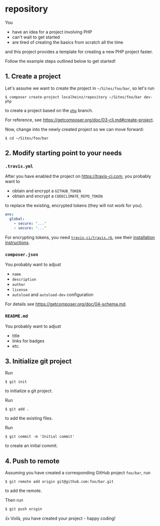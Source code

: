 # repository

You

* have an idea for a project involving PHP
* can't wait to get started
* are tired of creating the basics from scratch all the time

and this project provides a template for creating a new PHP project faster.

Follow the example steps outlined below to get started!

## 1. Create a project

Let's assume we want to create the project in `~/Sites/foo/bar`, so let's run

```
$ composer create-project localheinz/repository ~/Sites/foo/bar dev-php
```

to create a project based on the [`php`](https://github.com/localheinz/repository/tree/php) branch.

For reference, see https://getcomposer.org/doc/03-cli.md#create-project.

Now, change into the newly created project so we can move forward:

```
$ cd ~/Sites/foo/bar
```

## 2. Modify starting point to your needs

### `.travis.yml`

After you have enabled the project on https://travis-ci.com, you probably want to

* obtain and encrypt a `GITHUB_TOKEN`
* obtain and encrypt a `CODECLIMATE_REPO_TOKEN`

to replace the existing, encrypted tokens (they will not work for you).

```yml
env:
  global:
    - secure: "..."
    - secure: "..."
```

For encrypting tokens, you need [`travis-ci/travis.rb`](https://github.com/travis-ci/travis.rb), see their [installation instructions](https://github.com/travis-ci/travis.rb#installation).

### `composer.json`

You probably want to adjust

* `name`
* `description`
* `author`
* `license`
* `autoload` and `autoload-dev` configuration

For details see https://getcomposer.org/doc/04-schema.md.

### `README.md`

You probably want to adjust

* title
* links for badges
* etc.

## 3. Initialize git project

Run

```
$ git init
```

to initialize a git project.

Run

```
$ git add .
```

to add the existing files.

Run

```
$ git commit -m 'Initial commit'
```

to create an initial commit.

## 4. Push to remote

Assuming you have created a corresponding GitHub project `foo/bar`, run

```
$ git remote add origin git@github.com:foo/bar.git
```

to add the remote.

Then run

```
$ git push origin
```

:+1: Voilà, you have created your project - happy coding!
